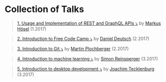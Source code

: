 # Collection of Talks

>[1. Usage and Implementation of REST and GraphQL APIs ⤵️](https://github.com/FCCVienna/FCCVienna/raw/master/talks/rest_graphql.ppt)
> by [Markus Hösel](http://www.hoeselm.at) (1.2017)


>[2. Introduction to Free Code Camp ⤵️](https://prezi.com/r3s3kjl_yfln/intro-free-code-camp/)
> by [Daniel Deutsch](https://www.linkedin.com/in/daniel-deutsch-b95611127/) (2.2017)


>[3. Introduction to Git ⤵️](https://github.com/FCCVienna/FCCVienna/blob/master/talks/2017-02-24_git_quick_and_dirty.odp)
> by [Martin Plochberger](https://github.com/42pre) (2.2017)

>[4. Introduction to machine learning ⤵️](https://abisz.github.io/talk-ml-introduction/#/)
> by [Simon Reinsperger](http://www.piedcode.com/) (3.2017)

>[5. Introduction to desktop development ⤵️]()
> by [Joachim Tecklenburg](https://tecklenburg.at/) (3.2017)
